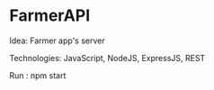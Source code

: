 # FarmerAPI
Idea:
Farmer app's server

Technologies:
JavaScript, NodeJS, ExpressJS, REST

Run :
npm start
